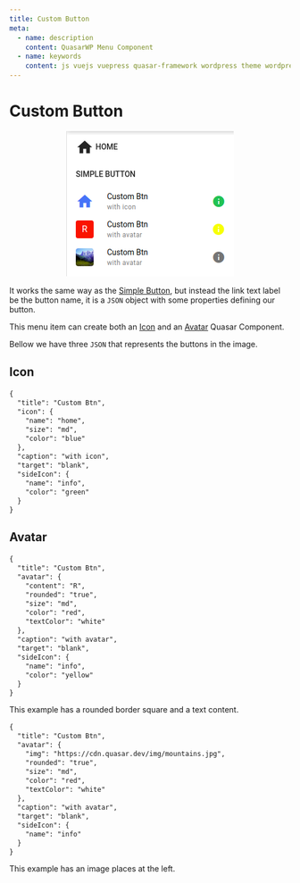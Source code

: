 ```yaml
---
title: Custom Button
meta:
  - name: description
    content: QuasarWP Menu Component
  - name: keywords
    content: js vuejs vuepress quasar-framework wordpress theme wordpress-theme
---
```


# Custom Button

<p align="center">
  <img src="../images/menu-custom-btn.png" class="img-screenshot" />
</p>

It works the same way as the [Simple Button](/menu-components/qwp-simple-btn.md), but instead the link text label be the button name, it is a `JSON` object with some properties defining our button.

This menu item can create both an [Icon](https://quasar.dev/vue-components/icon) and an [Avatar](https://quasar.dev/vue-components/avatar) Quasar Component.

Bellow we have three `JSON` that represents the buttons in the image.

## Icon

```
{
  "title": "Custom Btn",
  "icon": {
    "name": "home",
    "size": "md",
    "color": "blue"
  },
  "caption": "with icon",
  "target": "blank",
  "sideIcon": {
    "name": "info",
    "color": "green"
  }
}
```

## Avatar

```
{
  "title": "Custom Btn",
  "avatar": {
    "content": "R",
    "rounded": "true",
    "size": "md",
    "color": "red",
    "textColor": "white"
  },
  "caption": "with avatar",
  "target": "blank",
  "sideIcon": {
    "name": "info",
    "color": "yellow"
  }
}
```

This example has a rounded border square and a text content.

```
{
  "title": "Custom Btn",
  "avatar": {
    "img": "https://cdn.quasar.dev/img/mountains.jpg",
    "rounded": "true",
    "size": "md",
    "color": "red",
    "textColor": "white"
  },
  "caption": "with avatar",
  "target": "blank",
  "sideIcon": {
    "name": "info"
  }
}
```

This example has an image places at the left.
